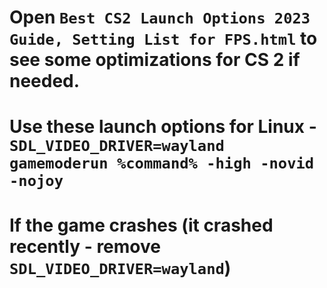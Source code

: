 # Open `Best CS2 Launch Options 2023 Guide, Setting List for FPS.html` to see some optimizations for CS 2 if needed.

# Use these launch options for Linux - `SDL_VIDEO_DRIVER=wayland gamemoderun %command% -high -novid -nojoy`
# If the game crashes (it crashed recently - remove `SDL_VIDEO_DRIVER=wayland`)
